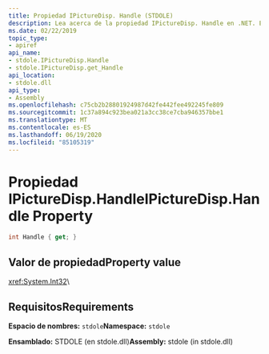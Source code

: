 ```yaml
---
title: Propiedad IPictureDisp. Handle (STDOLE)
description: Lea acerca de la propiedad IPictureDisp. Handle en .NET. Esta propiedad se encuentra en el espacio de nombres STDOLE y en el ensamblado STDOLE (en la biblioteca stdole.dll).
ms.date: 02/22/2019
topic_type:
- apiref
api_name:
- stdole.IPictureDisp.Handle
- stdole.IPictureDisp.get_Handle
api_location:
- stdole.dll
api_type:
- Assembly
ms.openlocfilehash: c75cb2b28801924987d42fe442fee492245fe809
ms.sourcegitcommit: 1c37a894c923bea021a3cc38ce7cba946357bbe1
ms.translationtype: MT
ms.contentlocale: es-ES
ms.lasthandoff: 06/19/2020
ms.locfileid: "85105319"
---
```

# <a name="ipicturedisphandle-property"></a><span data-ttu-id="dbca1-104">Propiedad IPictureDisp.Handle</span><span class="sxs-lookup"><span data-stu-id="dbca1-104">IPictureDisp.Handle Property</span></span>

```csharp
int Handle { get; }
```

## <a name="property-value"></a><span data-ttu-id="dbca1-105">Valor de propiedad</span><span class="sxs-lookup"><span data-stu-id="dbca1-105">Property value</span></span>

<xref:System.Int32>\

## <a name="requirements"></a><span data-ttu-id="dbca1-106">Requisitos</span><span class="sxs-lookup"><span data-stu-id="dbca1-106">Requirements</span></span>

<span data-ttu-id="dbca1-107">**Espacio de nombres:** `stdole`</span><span class="sxs-lookup"><span data-stu-id="dbca1-107">**Namespace:** `stdole`</span></span>

<span data-ttu-id="dbca1-108">**Ensamblado:** STDOLE (en stdole.dll)</span><span class="sxs-lookup"><span data-stu-id="dbca1-108">**Assembly:** stdole (in stdole.dll)</span></span>
